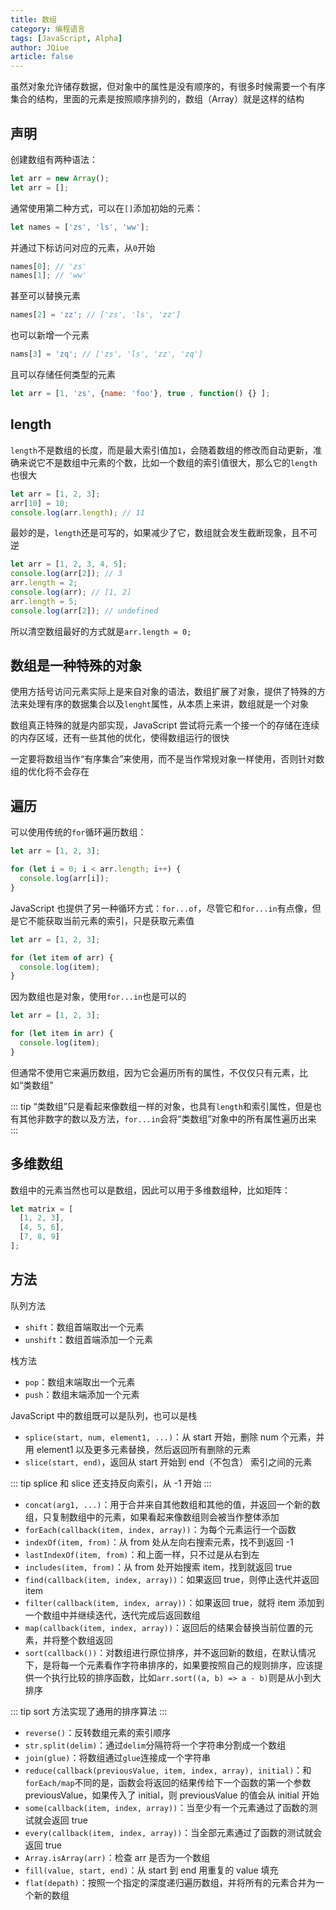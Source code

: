 ```yaml
---
title: 数组
category: 编程语言
tags: [JavaScript, Alpha]
author: JQiue
article: false
---
```


虽然对象允许储存数据，但对象中的属性是没有顺序的，有很多时候需要一个有序集合的结构，里面的元素是按照顺序排列的，数组（Array）就是这样的结构

## 声明

创建数组有两种语法：

```js
let arr = new Array();
let arr = [];
```

通常使用第二种方式，可以在`[]`添加初始的元素：

```js
let names = ['zs', 'ls', 'ww'];
```

并通过下标访问对应的元素，从`0`开始

```js
names[0]; // 'zs'
names[1]; // 'ww'
```

甚至可以替换元素

```js
names[2] = 'zz'; // ['zs', 'ls', 'zz']
```

也可以新增一个元素

```js
nams[3] = 'zq'; // ['zs', 'ls', 'zz', 'zq']
```

且可以存储任何类型的元素

```js
let arr = [1, 'zs', {name: 'foo'}, true , function() {} ];
```

## length

`length`不是数组的长度，而是最大索引值加`1`，会随着数组的修改而自动更新，准确来说它不是数组中元素的个数，比如一个数组的索引值很大，那么它的`length`也很大

```js
let arr = [1, 2, 3];
arr[10] = 10;
console.log(arr.length); // 11
```

最妙的是，`length`还是可写的，如果减少了它，数组就会发生截断现象，且不可逆

```js
let arr = [1, 2, 3, 4, 5];
console.log(arr[2]); // 3 
arr.length = 2;
console.log(arr); // [1, 2]
arr.length = 5;
console.log(arr[2]); // undefined 
```

所以清空数组最好的方式就是`arr.length = 0;`

## 数组是一种特殊的对象

使用方括号访问元素实际上是来自对象的语法，数组扩展了对象，提供了特殊的方法来处理有序的数据集合以及`lenght`属性，从本质上来讲，数组就是一个对象

数组真正特殊的就是内部实现，JavaScript 尝试将元素一个接一个的存储在连续的内存区域，还有一些其他的优化，使得数组运行的很快

一定要将数组当作“有序集合”来使用，而不是当作常规对象一样使用，否则针对数组的优化将不会存在

## 遍历

可以使用传统的`for`循环遍历数组：

```js
let arr = [1, 2, 3];

for (let i = 0; i < arr.length; i++) {
  console.log(arr[i]);
}
```

JavaScript 也提供了另一种循环方式：`for...of`，尽管它和`for...in`有点像，但是它不能获取当前元素的索引，只是获取元素值

```js
let arr = [1, 2, 3];

for (let item of arr) {
  console.log(item);
}
```

因为数组也是对象，使用`for...in`也是可以的

```js
let arr = [1, 2, 3];

for (let item in arr) {
  console.log(item);
}
```

但通常不使用它来遍历数组，因为它会遍历所有的属性，不仅仅只有元素，比如“类数组”

::: tip
“类数组”只是看起来像数组一样的对象，也具有`length`和索引属性，但是也有其他非数字的数以及方法，`for...in`会将“类数组”对象中的所有属性遍历出来
:::

## 多维数组

数组中的元素当然也可以是数组，因此可以用于多维数组种，比如矩阵：

```js
let matrix = [
  [1, 2, 3],
  [4, 5, 6],
  [7, 8, 9]
];
```

## 方法

队列方法

+ `shift`：数组首端取出一个元素
+ `unshift`：数组首端添加一个元素

栈方法

+ `pop`：数组末端取出一个元素
+ `push`：数组末端添加一个元素

JavaScript 中的数组既可以是队列，也可以是栈

+ `splice(start, num, element1, ...)`：从 start 开始，删除 num 个元素，并用 element1 以及更多元素替换，然后返回所有删除的元素
+ `slice(start, end)`，返回从 start 开始到 end（不包含） 索引之间的元素

::: tip
splice 和 slice 还支持反向索引，从 -1 开始
:::

+ `concat(arg1, ...)`：用于合并来自其他数组和其他的值，并返回一个新的数组，只复制数组中的元素，如果看起来像数组则会被当作整体添加
+ `forEach(callback(item, index, array))`：为每个元素运行一个函数
+ `indexOf(item, from)`：从 from 处从左向右搜索元素，找不到返回 -1
+ `lastIndexOf(item, from)`：和上面一样，只不过是从右到左
+ `includes(item, from)`：从 from 处开始搜索 item，找到就返回 true
+ `find(callback(item, index, array))`：如果返回 true，则停止迭代并返回 item
+ `filter(callback(item, index, array))`：如果返回 true，就将 item 添加到一个数组中并继续迭代，迭代完成后返回数组
+ `map(callback(item, index, array))`：返回后的结果会替换当前位置的元素，并将整个数组返回
+ `sort(callback())`：对数组进行原位排序，并不返回新的数组，在默认情况下，是将每一个元素看作字符串排序的，如果要按照自己的规则排序，应该提供一个执行比较的排序函数，比如`arr.sort((a, b) => a - b)`则是从小到大排序

::: tip
sort 方法实现了通用的排序算法
:::

+ `reverse()`：反转数组元素的索引顺序
+ `str.split(delim)`：通过`delim`分隔符将一个字符串分割成一个数组
+ `join(glue)`：将数组通过`glue`连接成一个字符串
+ `reduce(callback(previousValue, item, index, array), initial)`：和`forEach/map`不同的是，函数会将返回的结果传给下一个函数的第一个参数 previousValue，如果传入了 initial，则 previousValue 的值会从 initial 开始
+ `some(callback(item, index, array))`：当至少有一个元素通过了函数的测试就会返回 true
+ `every(callback(item, index, array))`：当全部元素通过了函数的测试就会返回 true
+ `Array.isArray(arr)`：检查 arr 是否为一个数组
+ `fill(value, start, end)`：从 start 到 end 用重复的 value 填充
+ `flat(depath)`：按照一个指定的深度递归遍历数组，并将所有的元素合并为一个新的数组
